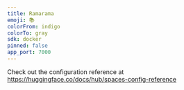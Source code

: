```yaml
---
title: Ramarama
emoji: 📚
colorFrom: indigo
colorTo: gray
sdk: docker
pinned: false
app_port: 7000
---
```


Check out the configuration reference at https://huggingface.co/docs/hub/spaces-config-reference